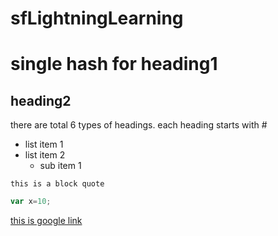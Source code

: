 # sfLightningLearning
# single hash for heading1
## heading2
<p> there are total 6 types of headings. each heading starts with # </p>

- list item 1
- list item 2
  - sub item 1
  
``` this is a block quote ```

```js
var x=10;
```

[this is google link](https://www.google.com)
